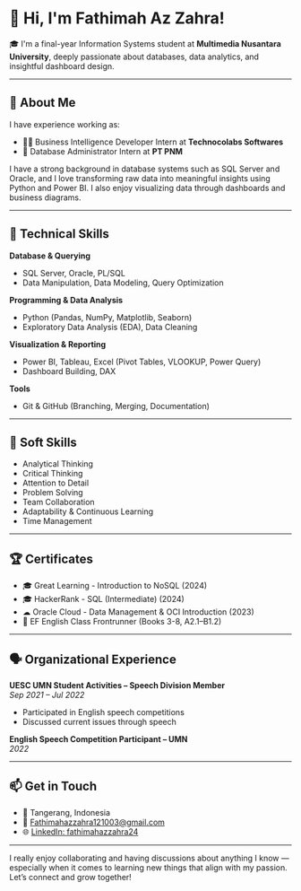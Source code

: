 # 👋 Hi, I'm Fathimah Az Zahra!

🎓 I'm a final-year Information Systems student at **Multimedia Nusantara University**, deeply passionate about databases, data analytics, and insightful dashboard design.

---

## 💼 About Me

I have experience working as:
- 👩‍💻 Business Intelligence Developer Intern at **Technocolabs Softwares**
- 🧠 Database Administrator Intern at **PT PNM**

I have a strong background in database systems such as SQL Server and Oracle, and I love transforming raw data into meaningful insights using Python and Power BI. I also enjoy visualizing data through dashboards and business diagrams.

---

## 🚀 Technical Skills

**Database & Querying**  
- SQL Server, Oracle, PL/SQL  
- Data Manipulation, Data Modeling, Query Optimization

**Programming & Data Analysis**  
- Python (Pandas, NumPy, Matplotlib, Seaborn)  
- Exploratory Data Analysis (EDA), Data Cleaning

**Visualization & Reporting**  
- Power BI, Tableau, Excel (Pivot Tables, VLOOKUP, Power Query)  
- Dashboard Building, DAX

**Tools**  
- Git & GitHub (Branching, Merging, Documentation)

---

## 🧠 Soft Skills

- Analytical Thinking  
- Critical Thinking  
- Attention to Detail  
- Problem Solving  
- Team Collaboration  
- Adaptability & Continuous Learning  
- Time Management

---

## 🏆 Certificates

- 🎓 Great Learning - Introduction to NoSQL (2024)  
- 🎓 HackerRank - SQL (Intermediate) (2024)  
- ☁ Oracle Cloud - Data Management & OCI Introduction (2023)  
- 📘 EF English Class Frontrunner (Books 3-8, A2.1–B1.2)

---

## 🗣️ Organizational Experience

**UESC UMN Student Activities – Speech Division Member**  
*Sep 2021 – Jul 2022*  
- Participated in English speech competitions  
- Discussed current issues through speech

**English Speech Competition Participant – UMN**  
*2022*

---

## 📫 Get in Touch

- 📍 Tangerang, Indonesia  
- 📧 [Fathimahazzahra121003@gmail.com](mailto:Fathimahazzahra121003@gmail.com)  
- 🌐 [LinkedIn: fathimahazzahra24](https://www.linkedin.com/in/fathimahazzahra24/)  

---

I really enjoy collaborating and having discussions about anything I know — especially when it comes to learning new things that align with my passion. Let’s connect and grow together!
